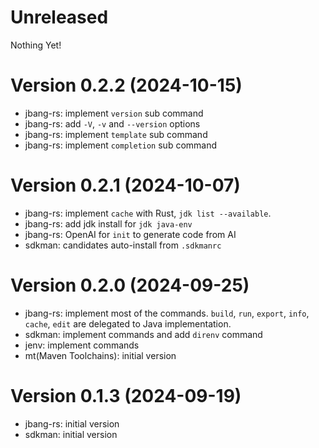 # Unreleased

Nothing Yet!

# Version 0.2.2 (2024-10-15)

* jbang-rs: implement `version` sub command
* jbang-rs: add `-V`, `-v` and `--version` options
* jbang-rs: implement `template` sub command
* jbang-rs: implement `completion` sub command

# Version 0.2.1 (2024-10-07)

* jbang-rs: implement `cache` with Rust, `jdk list --available`.
* jbang-rs: add jdk install for `jdk java-env`
* jbang-rs: OpenAI for `init` to generate code from AI
* sdkman: candidates auto-install from `.sdkmanrc`

# Version 0.2.0 (2024-09-25)

* jbang-rs: implement most of the commands. `build`, `run`, `export`, `info`, `cache`, `edit` are delegated to Java
  implementation.
* sdkman: implement commands and add `direnv` command
* jenv: implement commands
* mt(Maven Toolchains): initial version

# Version 0.1.3 (2024-09-19)

* jbang-rs: initial version
* sdkman: initial version
